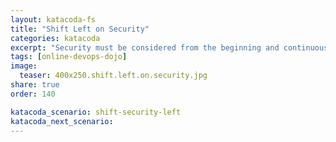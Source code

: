 ```yaml
---
layout: katacoda-fs
title: "Shift Left on Security"
categories: katacoda
excerpt: "Security must be considered from the beginning and continuously assessed."
tags: [online-devops-dojo]
image:
  teaser: 400x250.shift.left.on.security.jpg
share: true
order: 140

katacoda_scenario: shift-security-left
katacoda_next_scenario: 
---
```


<script src="//katacoda.com/embed.js"></script>
<div id="katacoda-scenario-1"
    data-katacoda-id="{{ site.katacoda_account }}/courses/{{ site.katacoda_course }}/{{ page.katacoda_scenario }}"
    data-katacoda-ctatext="Continue Online DevOps Dojo"
    data-katacoda-color="004d7f"
    data-katacoda-font="Arial"
    data-katacoda-fontheader="Arial"
    style="height: calc(100vh); width: (100% - 68px); padding-top: 55px;"></div>
<br>
    <!-- data-katacoda-ctaurl="{{ site.url }}/katacoda/{{ page.katacoda_next_scenario }}" -->
